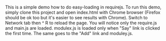 This is a simple demo how to do easy-loading in requirejs. To run this demo, simply clone this project and open index.html with Chrome browser (Firefox should be ok too but it's easier to see results with Chrome). Switch to Network tab then ^ R to reload the page. You will notice only the require.js and main.js are loaded. modulex.js is loaded only when "Say" link is clicked the first time. The same goes to the "Add" link and moduley.js.
